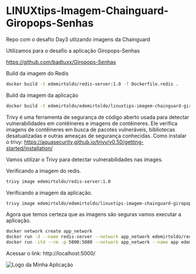 # LINUXtips-Imagem-Chainguard-Giropops-Senhas

Repo com o desafio Day3 utlizando imagens da Chainguard

Utilizamos para o desafio a aplicação Giropops-Senhas

https://github.com/badtuxx/Giropops-Senhas


Build da imagem do Redis 
```bash
docker build -t edemirtoldo/redis-server:1.0 -f Dockerfile.redis .
```

Build da imagem da aplicação

```bash
docker build -t edemirtoldo/edemirtoldo/linuxtips-imagem-chainguard-giropops-senhas:1.0 -f Dockerfile.app .
```

Trivy é uma ferramenta de segurança de código aberto usada para detectar vulnerabilidades em contêineres e imagens de contêineres. Ele verifica imagens de contêineres em busca de pacotes vulneráveis, bibliotecas desatualizadas e outras ameaças de segurança conhecidas.
Como instalar o trivy: https://aquasecurity.github.io/trivy/v0.50/getting-started/installation/

Vamos utilizar o Trivy para detectar vulnerabilidades nas images.

Verificando a imagem do redis.
```bash
trivy image edemirtoldo/redis-server:1.0
```

Verificando a imagem da aplicação.
```bash
trivy image edemirtoldo/edemirtoldo/linuxtips-imagem-chainguard-giropops-senhas:1.0
```

Agora que temos certeza que as imagens são seguras vamos executar a aplicação. 

```bash
docker network create app_network
docker run -d --name redis-server --network app_network edemirtoldo/redis-server:1.0
docker run -itd --rm -p 5000:5000 --network app_network --name app edemirtoldo/edemirtoldo/linuxtips-imagem-chainguard-giropops-senhas:1.0
```

Acessar o link:
http://localhost:5000/

![Logo da Minha Aplicação](https://raw.githubusercontent.com/seuusuario/seurepositorio/master/logo.png)



